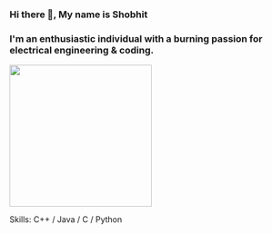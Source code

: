 ### Hi there 👋, My name is Shobhit

### I'm an enthusiastic individual with a burning passion for electrical engineering & coding.
<img src="/images/output/video1.gif" width="250" height="250"/>


Skills: C++ / Java / C / Python





